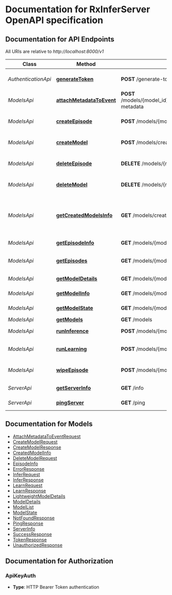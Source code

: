 # Documentation for RxInferServer OpenAPI specification

<a name="documentation-for-api-endpoints"></a>
## Documentation for API Endpoints

All URIs are relative to *http://localhost:8000/v1*

| Class | Method | HTTP request | Description |
|------------ | ------------- | ------------- | -------------|
| *AuthenticationApi* | [**generateToken**](Apis/AuthenticationApi.md#generatetoken) | **POST** /generate-token | Generate authentication token |
| *ModelsApi* | [**attachMetadataToEvent**](Apis/ModelsApi.md#attachmetadatatoevent) | **POST** /models/{model_id}/episodes/{episode_name}/events/{event_id}/attach-metadata | Attach metadata to an event |
*ModelsApi* | [**createEpisode**](Apis/ModelsApi.md#createepisode) | **POST** /models/{model_id}/episodes/{episode_name}/create | Create a new episode for a model |
*ModelsApi* | [**createModel**](Apis/ModelsApi.md#createmodel) | **POST** /models/create | Create a new model instance |
*ModelsApi* | [**deleteEpisode**](Apis/ModelsApi.md#deleteepisode) | **DELETE** /models/{model_id}/episodes/{episode_name}/delete | Delete an episode for a model |
*ModelsApi* | [**deleteModel**](Apis/ModelsApi.md#deletemodel) | **DELETE** /models/{model_id}/delete | Delete a model instance |
*ModelsApi* | [**getCreatedModelsInfo**](Apis/ModelsApi.md#getcreatedmodelsinfo) | **GET** /models/created | Get information about all created models for a specific token |
*ModelsApi* | [**getEpisodeInfo**](Apis/ModelsApi.md#getepisodeinfo) | **GET** /models/{model_id}/episodes/{episode_name} | Get episode information |
*ModelsApi* | [**getEpisodes**](Apis/ModelsApi.md#getepisodes) | **GET** /models/{model_id}/episodes | Get all episodes for a model |
*ModelsApi* | [**getModelDetails**](Apis/ModelsApi.md#getmodeldetails) | **GET** /models/{model_name}/details | Get model details |
*ModelsApi* | [**getModelInfo**](Apis/ModelsApi.md#getmodelinfo) | **GET** /models/{model_id}/info | Get model information |
*ModelsApi* | [**getModelState**](Apis/ModelsApi.md#getmodelstate) | **GET** /models/{model_id}/state | Get the state of a model |
*ModelsApi* | [**getModels**](Apis/ModelsApi.md#getmodels) | **GET** /models | Get models |
*ModelsApi* | [**runInference**](Apis/ModelsApi.md#runinference) | **POST** /models/{model_id}/infer | Run inference on a model |
*ModelsApi* | [**runLearning**](Apis/ModelsApi.md#runlearning) | **POST** /models/{model_id}/learn | Learn from previous observations |
*ModelsApi* | [**wipeEpisode**](Apis/ModelsApi.md#wipeepisode) | **POST** /models/{model_id}/episodes/{episode_name}/wipe | Wipe all events from an episode |
| *ServerApi* | [**getServerInfo**](Apis/ServerApi.md#getserverinfo) | **GET** /info | Get server information |
*ServerApi* | [**pingServer**](Apis/ServerApi.md#pingserver) | **GET** /ping | Health check endpoint |


<a name="documentation-for-models"></a>
## Documentation for Models

 - [AttachMetadataToEventRequest](./Models/AttachMetadataToEventRequest.md)
 - [CreateModelRequest](./Models/CreateModelRequest.md)
 - [CreateModelResponse](./Models/CreateModelResponse.md)
 - [CreatedModelInfo](./Models/CreatedModelInfo.md)
 - [DeleteModelRequest](./Models/DeleteModelRequest.md)
 - [EpisodeInfo](./Models/EpisodeInfo.md)
 - [ErrorResponse](./Models/ErrorResponse.md)
 - [InferRequest](./Models/InferRequest.md)
 - [InferResponse](./Models/InferResponse.md)
 - [LearnRequest](./Models/LearnRequest.md)
 - [LearnResponse](./Models/LearnResponse.md)
 - [LightweightModelDetails](./Models/LightweightModelDetails.md)
 - [ModelDetails](./Models/ModelDetails.md)
 - [ModelList](./Models/ModelList.md)
 - [ModelState](./Models/ModelState.md)
 - [NotFoundResponse](./Models/NotFoundResponse.md)
 - [PingResponse](./Models/PingResponse.md)
 - [ServerInfo](./Models/ServerInfo.md)
 - [SuccessResponse](./Models/SuccessResponse.md)
 - [TokenResponse](./Models/TokenResponse.md)
 - [UnauthorizedResponse](./Models/UnauthorizedResponse.md)


<a name="documentation-for-authorization"></a>
## Documentation for Authorization

<a name="ApiKeyAuth"></a>
### ApiKeyAuth

- **Type**: HTTP Bearer Token authentication

